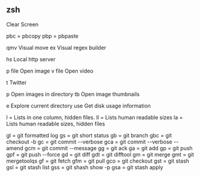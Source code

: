 zsh
---
<C-l> Clear Screen

pbc   = pbcopy
pbp   = pbpaste

qmv Visual move
ex  Visual regex builder

hs  Local http server

p file  Open image
v file  Open video

t Twitter

p       Open images in directory
tb  Open image thumbnails

e Explore current directory
use Get disk usage information

l     = Lists in one column, hidden files.
ll    = Lists human readable sizes
la    = Lists human readable sizes, hidden files

gl    = git formatted log
gs    = git short status
gb    = git branch
gbc   = git checkout -b
gc    = git commit --verbose
gca   = git commit --verbose --amend
gcm   = git commit --message
gg    = git ack
ga    = git add
gp    = git push
gpf   = git push --force
gd    = git diff
gdt   = git difftool
gm    = git merge
gmt   = git mergetoolqs
gf    = git fetch
gfm   = git pull
gco   = git checkout
gst   = git stash
gsl   = git stash list
gss   = git shash show -p <tab>
gsa   = git stash apply
